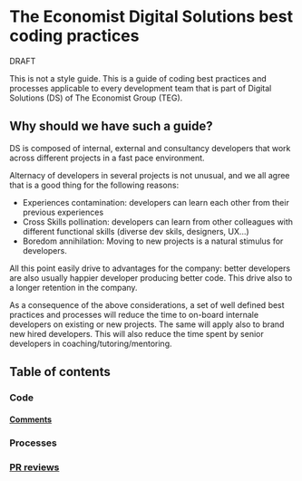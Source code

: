 # The Economist Digital Solutions best coding practices

DRAFT

This is not a style guide. 
This is a guide of coding best practices and processes applicable to every development team that is part of Digital Solutions (DS) of The Economist Group (TEG).

## Why should we have such a guide?

DS is composed of internal, external and consultancy developers that work across different projects in a fast pace environment.

Alternacy of developers in several projects is not unusual, and we all agree that is a good thing for the following reasons:

- Experiences contamination: developers can learn each other from their previous experiences
- Cross Skills pollination: developers can learn from other colleagues with different functional skills (diverse dev skils, designers, UX...)
- Boredom annihilation: Moving to new projects is a natural stimulus for developers. 

All this point easily drive to advantages for the company: better developers are also usually happier developer producing better code. This drive also to a longer retention in the company.

As a consequence of the above considerations, a set of well defined best practices and processes will reduce the time to on-board internale developers on existing or new projects. The same will apply also to brand new hired developers.
This will also reduce the time spent by senior developers in coaching/tutoring/mentoring.

## Table of contents
### Code
#### [Comments](COMMENTS.md)
### Processes
### [PR reviews](CODE_REVIEW.md)


